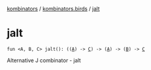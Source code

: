 [kombinators](../index.md) / [kombinators.birds](index.md) / [jalt](./jalt.md)

# jalt

`fun <A, B, C> jalt(): ((`[`A`](jalt.md#A)`) -> `[`C`](jalt.md#C)`) -> (`[`A`](jalt.md#A)`) -> (`[`B`](jalt.md#B)`) -> `[`C`](jalt.md#C)

Alternative J combinator - jalt

